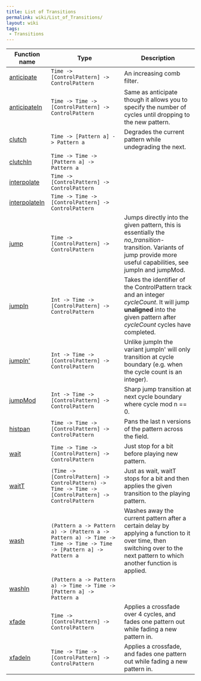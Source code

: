 ```yaml
---
title: List of Transitions
permalink: wiki/List_of_Transitions/
layout: wiki
tags:
 - Transitions
---
```


| Function name                             | Type                                                                                                               | Description                                                                                                                                                                 |
|-------------------------------------------|--------------------------------------------------------------------------------------------------------------------|-----------------------------------------------------------------------------------------------------------------------------------------------------------------------------|
| [anticipate](anticipate "wikilink")       | `Time -> [ControlPattern] -> ControlPattern`                                                                       | An increasing comb filter.                                                                                                                                                  |
| [anticipateIn](anticipateIn "wikilink")   | `Time -> Time -> [ControlPattern] -> ControlPattern`                                                               | Same as anticipate though it allows you to specify the number of cycles until dropping to the new pattern.                                                                  |
| [clutch](clutch "wikilink")               | `Time -> [Pattern a] -> Pattern a`                                                                                 | Degrades the current pattern while undegrading the next.                                                                                                                    |
| [clutchIn](clutchIn "wikilink")           | `Time -> Time -> [Pattern a] -> Pattern a`                                                                         |                                                                                                                                                                             |
| [interpolate](interpolate "wikilink")     | `Time -> [ControlPattern] -> ControlPattern`                                                                       |                                                                                                                                                                             |
| [interpolateIn](interpolateIn "wikilink") | `Time -> Time -> [ControlPattern] -> ControlPattern`                                                               |                                                                                                                                                                             |
| [jump](jump "wikilink")                   | `Time -> [ControlPattern] -> ControlPattern`                                                                       | Jumps directly into the given pattern, this is essentially the *no_transition*-transition. Variants of jump provide more useful capabilities, see jumpIn and jumpMod.       |
| [jumpIn](jumpIn "wikilink")               | `Int -> Time -> [ControlPattern] -> ControlPattern`                                                                | Takes the identifier of the ControlPattern track and an integer *cycleCount*. It will jump **unaligned** into the given pattern after *cycleCount* cycles have completed.   |
| [jumpIn'](jumpIn' "wikilink")             | `Int -> Time -> [ControlPattern] -> ControlPattern`                                                                | Unlike jumpIn the variant jumpIn' will only transition at cycle boundary (e.g. when the cycle count is an integer).                                                         |
| [jumpMod](jumpMod "wikilink")             | `Int -> Time -> [ControlPattern] -> ControlPattern`                                                                | Sharp jump transition at next cycle boundary where cycle mod n == 0.                                                                                                        |
| [histpan](histpan "wikilink")             | `Time -> Time -> [ControlPattern] -> ControlPattern`                                                               | Pans the last n versions of the pattern across the field.                                                                                                                   |
| [wait](wait "wikilink")                   | `Time -> Time -> [ControlPattern] -> ControlPattern`                                                               | Just stop for a bit before playing new pattern.                                                                                                                             |
| [waitT](waitT "wikilink")                 | `(Time -> [ControlPattern] -> ControlPattern) -> Time -> Time -> [ControlPattern] -> ControlPattern`               | Just as wait, waitT stops for a bit and then applies the given transition to the playing pattern.                                                                           |
| [wash](wash "wikilink")                   | `(Pattern a -> Pattern a) -> (Pattern a -> Pattern a) -> Time -> Time -> Time -> Time -> [Pattern a] -> Pattern a` | Washes away the current pattern after a certain delay by applying a function to it over time, then switching over to the next pattern to which another function is applied. |
| [washIn](washIn "wikilink")               | `(Pattern a -> Pattern a) -> Time -> Time -> [Pattern a] -> Pattern a`                                             |                                                                                                                                                                             |
| [xfade](xfade "wikilink")                 | `Time -> [ControlPattern] -> ControlPattern`                                                                       | Applies a crossfade over 4 cycles, and fades one pattern out while fading a new pattern in.                                                                                 |
| [xfadeIn](xfadeIn "wikilink")             | `Time -> Time -> [ControlPattern] -> ControlPattern`                                                               | Applies a crossfade, and fades one pattern out while fading a new pattern in.                                                                                               |
